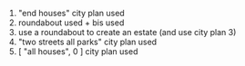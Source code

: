 1. "end houses" city plan used 
2. roundabout used + bis used
3. use a roundabout to create an estate (and use city plan 3)
4. "two streets all parks" city plan used
5. [ "all houses", 0 ] city plan used